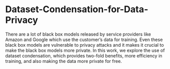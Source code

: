 # Dataset-Condensation-for-Data-Privacy

There are a lot of black box models released by service providers like Amazon and Google which use
the customer’s data for training. Even these black box models are vulnerable to privacy attacks and
it makes it crucial to make the black box models more private. In this work, we explore the use of
dataset condensation, which provides two-fold benefits, more efficiency in training, and also making
the data more private for free.
